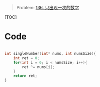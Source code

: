 > Problem: [136. 只出现一次的数字](https://leetcode.cn/problems/single-number/description/)

[TOC]

# Code
```C []

int singleNumber(int* nums, int numsSize){
    int ret = 0;
    for(int i = 0; i < numsSize; i++){
        ret ^= nums[i];
    }
    return ret;
}
```
  